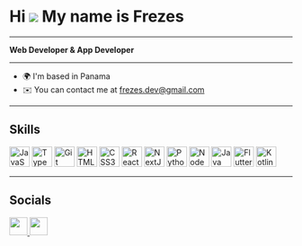 # Hi ![](https://user-images.githubusercontent.com/18350557/176309783-0785949b-9127-417c-8b55-ab5a4333674e.gif) My name is Frezes

---

**Web Developer & App Developer**

---

* 🌍  I'm based in Panama
* ✉️ You can contact me at [frezes.dev@gmail.com](mailto:frezes.dev@gmail.com)
---

## Skills

<p align="left">
  <a href="https://developer.mozilla.org/en-US/docs/Web/JavaScript" target="_blank" rel="noreferrer"><img src="https://raw.githubusercontent.com/danielcranney/readme-generator/main/public/icons/skills/javascript-colored.svg" width="36" height="36" alt="JavaScript" /></a>
  <a href="https://www.typescriptlang.org/" target="_blank" rel="noreferrer"><img src="https://raw.githubusercontent.com/danielcranney/readme-generator/main/public/icons/skills/typescript-colored.svg" width="36" height="36" alt="TypeScript" /></a>
  <a href="https://git-scm.com/" target="_blank" rel="noreferrer"><img src="https://raw.githubusercontent.com/danielcranney/readme-generator/main/public/icons/skills/git-colored.svg" width="36" height="36" alt="Git" /></a>
  <a href="https://developer.mozilla.org/en-US/docs/Glossary/HTML5" target="_blank" rel="noreferrer"><img src="https://raw.githubusercontent.com/danielcranney/readme-generator/main/public/icons/skills/html5-colored.svg" width="36" height="36" alt="HTML5" /></a>
  <a href="https://www.w3.org/TR/CSS/#css" target="_blank" rel="noreferrer"><img src="https://raw.githubusercontent.com/danielcranney/readme-generator/main/public/icons/skills/css3-colored.svg" width="36" height="36" alt="CSS3" /></a>
  <a href="https://reactjs.org/" target="_blank" rel="noreferrer"><img src="https://raw.githubusercontent.com/danielcranney/readme-generator/main/public/icons/skills/react-colored.svg" width="36" height="36" alt="React" /></a>
  <a href="https://nextjs.org/docs" target="_blank" rel="noreferrer"><img src="https://raw.githubusercontent.com/danielcranney/readme-generator/main/public/icons/skills/nextjs-colored.svg" width="36" height="36" alt="NextJs" /></a>
  <a href="https://www.python.org/" target="_blank" rel="noreferrer"><img src="https://raw.githubusercontent.com/danielcranney/readme-generator/main/public/icons/skills/python-colored.svg" width="36" height="36" alt="Python" /></a>
  <a href="https://nodejs.org/en/" target="_blank" rel="noreferrer"><img src="https://raw.githubusercontent.com/danielcranney/readme-generator/main/public/icons/skills/nodejs-colored.svg" width="36" height="36" alt="NodeJS" /></a>
  <a href="https://www.java.com/" target="_blank" rel="noreferrer"><img src="https://raw.githubusercontent.com/danielcranney/readme-generator/main/public/icons/skills/java-colored.svg" width="36" height="36" alt="Java" /></a>
  <a href="https://flutter.dev/" target="_blank" rel="noreferrer"><img src="https://raw.githubusercontent.com/danielcranney/readme-generator/main/public/icons/skills/flutter-colored.svg" width="36" height="36" alt="Flutter" /></a>
  <a href="https://kotlinlang.org/" target="_blank" rel="noreferrer"><img src="https://raw.githubusercontent.com/danielcranney/readme-generator/main/public/icons/skills/kotlin-colored.svg" width="36" height="36" alt="Kotlin" /></a>
</p>

---

## Socials

<p align="left"> 
  <a href="https://discord.com/users/_frezes" target="_blank" rel="noreferrer"> 
    <picture> 
      <source media="(prefers-color-scheme: dark)" srcset="https://raw.githubusercontent.com/danielcranney/readme-generator/main/public/icons/socials/discord-dark.svg" /> 
      <source media="(prefers-color-scheme: light)" srcset="https://raw.githubusercontent.com/danielcranney/readme-generator/main/public/icons/socials/discord.svg" /> 
      <img src="https://raw.githubusercontent.com/danielcranney/readme-generator/main/public/icons/socials/discord.svg" width="32" height="32" /> 
    </picture> 
  </a> 
  <a href="https://www.github.com/frezes1" target="_blank" rel="noreferrer"> 
    <picture> 
      <source media="(prefers-color-scheme: dark)" srcset="https://raw.githubusercontent.com/danielcranney/readme-generator/main/public/icons/socials/github-dark.svg" /> 
      <source media="(prefers-color-scheme: light)" srcset="https://raw.githubusercontent.com/danielcranney/readme-generator/main/public/icons/socials/github.svg" /> 
      <img src="https://raw.githubusercontent.com/danielcranney/readme-generator/main/public/icons/socials/github.svg" width="32" height="32" /> 
    </picture> 
  </a>
</p>
